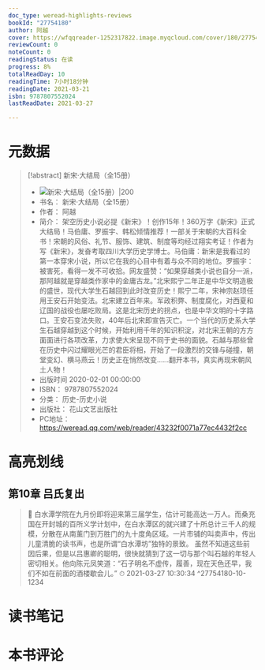 ```yaml
---
doc_type: weread-highlights-reviews
bookId: "27754180"
author: 阿越
cover: https://wfqqreader-1252317822.image.myqcloud.com/cover/180/27754180/t7_27754180.jpg
reviewCount: 0
noteCount: 0
readingStatus: 在读
progress: 8%
totalReadDay: 10
readingTime: 7小时18分钟
readingDate: 2021-03-21
isbn: 9787807552024
lastReadDate: 2021-03-27

---
```

# 元数据
> [!abstract] 新宋·大结局（全15册）
> - ![ 新宋·大结局（全15册）|200](https://wfqqreader-1252317822.image.myqcloud.com/cover/180/27754180/t7_27754180.jpg)
> - 书名： 新宋·大结局（全15册）
> - 作者： 阿越
> - 简介： 架空历史小说必提《新宋》！创作15年！360万字《新宋》正式大结局！马伯庸、罗振宇、韩松倾情推荐！一部关于宋朝的大百科全书！宋朝的风俗、礼节、服饰、建筑、制度等均经过翔实考证！作者为写《新宋》，发奋考取四川大学历史学博士。马伯庸：新宋是我看过的第一本穿宋小说，所以它在我的心目中有着与众不同的地位。罗振宇：被害死，看得一发不可收拾。网友盛赞：“如果穿越类小说也自分一派，那阿越就是穿越类作家中的金庸古龙。”北宋熙宁二年正是中华文明造极的盛世，现代大学生石越回到此时改变历史！熙宁二年，宋神宗赵顼任用王安石开始变法。北宋建立百年来。军政积弊、制度腐化，对西夏和辽国的战役也屡吃败局。这是北宋历史的拐点，也是中华文明的十字路口。王安石变法失败，40年后北宋即宣告灭亡。一个当代的历史系大学生石越穿越到这个时候，开始利用千年的知识积淀，对北宋王朝的方方面面进行各项改革，力求使大宋呈现不同于史书的面貌。石越与那些曾在历史中闪过耀眼光芒的君臣将相，开始了一段激烈的交锋与碰撞，朝堂变幻、横马燕云！历史正在悄然改变……翻开本书，真实再现宋朝风土人物！
> - 出版时间 2020-02-01 00:00:00
> - ISBN： 9787807552024
> - 分类： 历史-历史小说
> - 出版社： 花山文艺出版社
> - PC地址：https://weread.qq.com/web/reader/43232f0071a77ec4432f2cc

# 高亮划线

## 第10章 吕氏复出

> 📌 白水潭学院在九月份即将迎来第三届学生，估计可能高达一万人。而桑充国在开封城的百所义学计划中，在白水潭区的就兴建了十所总计三千人的规模，分散在从南薰门到万胜门的九十度角区域。一片市铺的叫卖声中，传出儿童清脆的读书声，也是所谓“白水潭坊”独特的景致。 
虽然不知道这些前因后果，但是以吕惠卿的聪明，很快就猜到了这一切与那个叫石越的年轻人密切相关。他向陈元凤笑道：“石子明名不虚传，履善，现在天色还早，我们不如在前面的酒楼歇会儿。” 
> ⏱ 2021-03-27 10:30:34 ^27754180-10-1234

# 读书笔记

# 本书评论
